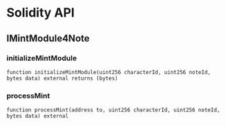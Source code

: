 # Solidity API

## IMintModule4Note

### initializeMintModule

```solidity
function initializeMintModule(uint256 characterId, uint256 noteId, bytes data) external returns (bytes)
```

### processMint

```solidity
function processMint(address to, uint256 characterId, uint256 noteId, bytes data) external
```


